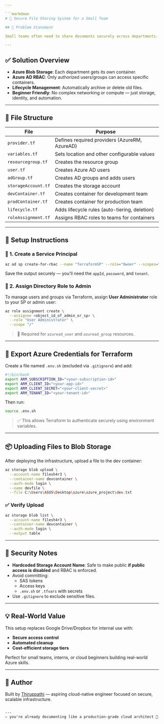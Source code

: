 ```yaml
---

```markdown
# 🔐 Secure File Sharing System for a Small Team

## 📌 Problem Statement

Small teams often need to share documents securely across departments. Email attachments are risky and hard to manage. This project replaces insecure sharing with a **secure, scalable, and cost-optimized solution using Azure Blob Storage**.

---
```


## ✅ Solution Overview

- **Azure Blob Storage**: Each department gets its own container.
- **Azure AD RBAC**: Only authorized users/groups can access specific containers.
- **Lifecycle Management**: Automatically archive or delete old files.
- **Beginner Friendly**: No complex networking or compute — just storage, identity, and automation.

---

## 🧱 File Structure

| File | Purpose |
|------|---------|
| `provider.tf` | Defines required providers (AzureRM, AzureAD) |
| `variables.tf` | Sets location and other configurable values |
| `resourcegroup.tf` | Creates the resource group |
| `user.tf` | Creates Azure AD users |
| `adGroup.tf` | Creates AD groups and adds users |
| `storageAccount.tf` | Creates the storage account |
| `devContainer.tf` | Creates container for development team |
| `prodContainer.tf` | Creates container for production team |
| `lifecycle.tf` | Adds lifecycle rules (auto-tiering, deletion) |
| `roleAssignment.tf` | Assigns RBAC roles to teams for containers |

---

## 🚀 Setup Instructions

### 🔹 1. Create a Service Principal

```bash
az ad sp create-for-rbac --name "TerraformSP" --role="Owner" --scopes="/subscriptions/<sub_id>"
```

Save the output securely — you'll need the `appId`, `password`, and `tenant`.

### 🔹 2. Assign Directory Role to Admin

To manage users and groups via Terraform, assign **User Administrator** role to your SP or admin user:

```bash
az role assignment create \
  --assignee <object_id_of_admin_or_sp> \
  --role "User Administrator" \
  --scope "/"
```

> 🔐 Required for `azuread_user` and `azuread_group` resources.

---

## 🔧 Export Azure Credentials for Terraform

Create a file named `.env.sh` (excluded via `.gitignore`) and add:

```bash
#!/bin/bash
export ARM_SUBSCRIPTION_ID="<your-subscription-id>"
export ARM_CLIENT_ID="<your-app-id>"
export ARM_CLIENT_SECRET="<your-client-secret>"
export ARM_TENANT_ID="<your-tenant-id>"
```

Then run:

```bash
source .env.sh
```

> ✅ This allows Terraform to authenticate securely using environment variables.

---

## 📦 Uploading Files to Blob Storage

After deploying the infrastructure, upload a file to the dev container:

```bash
az storage blob upload \
  --account-name f1lesh4r3 \
  --container-name devcontainer \
  --auth-mode login \
  --name devfile \
  --file C:\Users\ASUS\Desktop\azure\azure_project\dev.txt
```

### ✅ Verify Upload

```bash
az storage blob list \
  --account-name f1lesh4r3 \
  --container-name devcontainer \
  --auth-mode login \
  --output table
```

---

## 🔐 Security Notes

- **Hardcoded Storage Account Name**: Safe to make public **if public access is disabled** and RBAC is enforced.
- Avoid committing:
  - SAS tokens
  - Access keys
  - `.env.sh` or `.tfvars` with secrets
- Use `.gitignore` to exclude sensitive files.

---

## 💡 Real-World Value

This setup replaces Google Drive/Dropbox for internal use with:
- **Secure access control**
- **Automated cleanup**
- **Cost-efficient storage tiers**

Perfect for small teams, interns, or cloud beginners building real-world Azure skills.

---

## 🙌 Author

Built by [Thiruppathi](https://github.com/thiru2612) — aspiring cloud-native engineer focused on secure, scalable infrastructure.
```

---
— you're already documenting like a production-grade cloud architect 💪